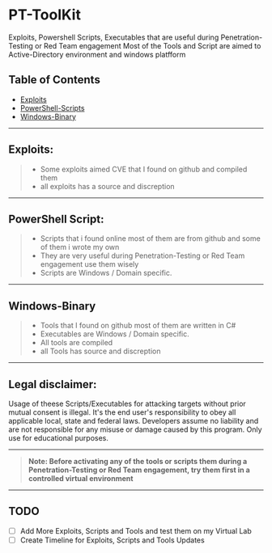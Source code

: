 # PT-ToolKit
Exploits, Powershell Scripts, Executables that are useful during Penetration-Testing or Red Team engagement
Most of the Tools and Script are aimed to Active-Directory environment and windows platfform 

## Table of Contents
- [Exploits](Exploits/#README.md)
- [PowerShell-Scripts](PowerShell-Scripts/#README.md)
- [Windows-Binary](Windows-Binary/#README.md)

---

## Exploits: 
> - Some exploits aimed CVE that I found on github and compiled them <br>
> - all exploits has a source and discreption 

---

## PowerShell Script:
> - Scripts that i found online most of them are from github and some of them i wrote my own <br>
> - They are very useful during  Penetration-Testing or Red Team engagement use them wisely
> - Scripts are Windows / Domain specific.

---

## Windows-Binary
> - Tools that I found on github most of them are written in C#
> - Executables are Windows / Domain specific. 
> - All tools are compiled
> - all Tools has source and discreption 

--------

## Legal disclaimer:
Usage of theese Scripts/Executables for attacking targets without prior mutual consent is illegal. It's the end user's responsibility to obey all applicable local, state and federal laws. Developers assume no liability and are not responsible for any misuse or damage caused by this program. Only use for educational purposes.

---

> **Note: Before activating any of the tools or scripts them during a Penetration-Testing or Red Team engagement, try them first in a controlled virtual environment** 

---
## TODO
- [ ] Add More Exploits, Scripts and Tools and test them on my Virtual Lab
- [ ] Create Timeline for Exploits, Scripts and Tools Updates
